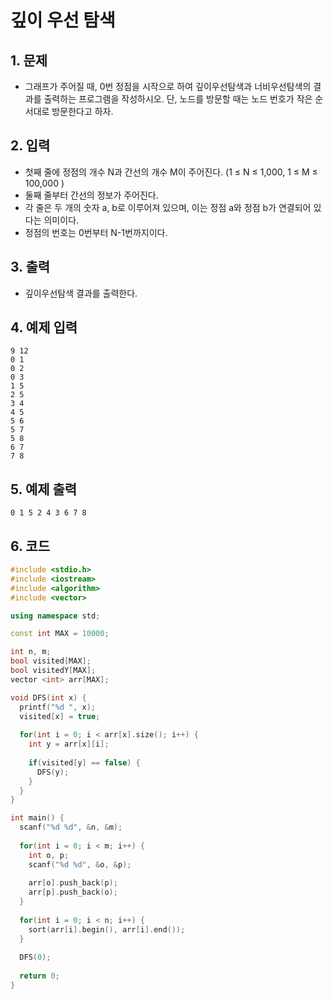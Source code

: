 # 깊이 우선 탐색 #

## 1. 문제
- 그래프가 주어질 때, 0번 정점을 시작으로 하여 깊이우선탐색과 너비우선탐색의 결과를 출력하는 프로그램을 작성하시오. 단, 노드를 방문할 때는 노드 번호가 작은 순서대로 방문한다고 하자.

## 2. 입력

- 첫째 줄에 정점의 개수 N과 간선의 개수 M이 주어진다. (1 ≤ N ≤ 1,000, 1 ≤ M ≤ 100,000 )
- 둘째 줄부터 간선의 정보가 주어진다.
- 각 줄은 두 개의 숫자 a, b로 이루어져 있으며, 이는 정점 a와 정점 b가 연결되어 있다는 의미이다.
- 정점의 번호는 0번부터 N-1번까지이다.

## 3. 출력
- 깊이우선탐색 결과를 출력한다.

## 4. 예제 입력
```
9 12
0 1
0 2
0 3
1 5
2 5
3 4
4 5
5 6
5 7
5 8
6 7
7 8
```

## 5. 예제 출력
```
0 1 5 2 4 3 6 7 8
```

## 6. 코드

```c++
#include <stdio.h>
#include <iostream>
#include <algorithm>
#include <vector>

using namespace std;

const int MAX = 10000;

int n, m;
bool visited[MAX];
bool visitedY[MAX];
vector <int> arr[MAX];

void DFS(int x) {
  printf("%d ", x);
  visited[x] = true;
  
  for(int i = 0; i < arr[x].size(); i++) {
    int y = arr[x][i];
    
    if(visited[y] == false) {
      DFS(y);
    }
  }
}

int main() {
  scanf("%d %d", &n, &m);
  
  for(int i = 0; i < m; i++) {
    int o, p;
    scanf("%d %d", &o, &p);
    
    arr[o].push_back(p);
    arr[p].push_back(o);
  }
  
  for(int i = 0; i < n; i++) {
    sort(arr[i].begin(), arr[i].end());
  }
  
  DFS(0);
  
  return 0;
}
```
